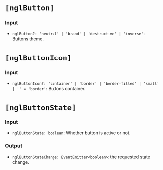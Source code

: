 # `[nglButton]`

### Input

  * `nglButton?: 'neutral' | 'brand' | 'destructive' | 'inverse'`: Buttons theme.


# `[nglButtonIcon]`

### Input

  * `nglButtonIcon?: 'container' | 'border' | 'border-filled' | 'small' | '' = 'border'`: Buttons container.


# `[nglButtonState]`

### Input

  * `nglButtonState: boolean`: Whether button is active or not.

### Output

  * `nglButtonStateChange: EventEmitter<boolean>`: the requested state change.
